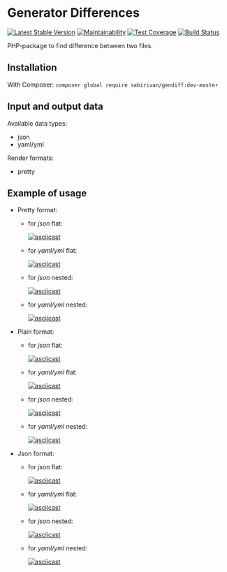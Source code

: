 # Generator Differences  

[![Latest Stable Version](https://poser.pugx.org/sabirivan/gendiff/v/stable)](https://packagist.org/packages/sabirivan/gendiff)
[![Maintainability](https://api.codeclimate.com/v1/badges/fa4710ee77154016f472/maintainability)](https://codeclimate.com/github/SabirIvaN/php-project-lvl2/maintainability)
[![Test Coverage](https://api.codeclimate.com/v1/badges/fa4710ee77154016f472/test_coverage)](https://codeclimate.com/github/SabirIvaN/php-project-lvl2/test_coverage)
[![Build Status](https://travis-ci.org/SabirIvaN/php-project-lvl2.svg?branch=master)](https://travis-ci.org/SabirIvaN/php-project-lvl2)

PHP-package to find difference between two files.

## Installation

With Composer:
`composer global require sabirivan/gendiff:dev-master`

## Input and output data

Available data types:
- json
- yaml/yml

Render formats:
- pretty

## Example of usage

- Pretty format:

    - for *json* flat:

        [![asciicast](https://asciinema.org/a/grgfHTXh8ILkxkTNcGj2znPxS.svg)](https://asciinema.org/a/grgfHTXh8ILkxkTNcGj2znPxS)

    - for *yaml/yml* flat:

        [![asciicast](https://asciinema.org/a/uKmlMvOBlFSrXa8vjSBeML6sI.svg)](https://asciinema.org/a/uKmlMvOBlFSrXa8vjSBeML6sI)

    - for *json* nested:

        [![asciicast](https://asciinema.org/a/umKWXQFcYrHpcWk7GfjOkruxs.svg)](https://asciinema.org/a/umKWXQFcYrHpcWk7GfjOkruxs)

    - for *yaml/yml* nested:

        [![asciicast](https://asciinema.org/a/V1KN8cqksH36y3Cvk5z1AeLcs.svg)](https://asciinema.org/a/V1KN8cqksH36y3Cvk5z1AeLcs)

- Plain format:

    - for *json* flat:

        [![asciicast](https://asciinema.org/a/sXOsFFHQEyhh9gXoazY7zuBHT.svg)](https://asciinema.org/a/sXOsFFHQEyhh9gXoazY7zuBHT)

    - for *yaml/yml* flat:

        [![asciicast](https://asciinema.org/a/dAF0QMXqWJOyRw0KLcXpBdyua.svg)](https://asciinema.org/a/dAF0QMXqWJOyRw0KLcXpBdyua)

    - for *json* nested:

        [![asciicast](https://asciinema.org/a/yaZaCxEXYbbwYzT54nfeflub6.svg)](https://asciinema.org/a/yaZaCxEXYbbwYzT54nfeflub6)

    - for *yaml/yml* nested:

        [![asciicast](https://asciinema.org/a/KOHQG9FHP1mZNOC9P55u8TX5d.svg)](https://asciinema.org/a/KOHQG9FHP1mZNOC9P55u8TX5d)

- Json format:

    - for *json* flat:

        [![asciicast](https://asciinema.org/a/H39wmNWV5rKzua90A0bsihQU7.svg)](https://asciinema.org/a/H39wmNWV5rKzua90A0bsihQU7)

    - for *yaml/yml* flat:

        [![asciicast](https://asciinema.org/a/G7RsQlGTSXlMb9uLXcHynXtv5.svg)](https://asciinema.org/a/G7RsQlGTSXlMb9uLXcHynXtv5)

    - for *json* nested:

        [![asciicast](https://asciinema.org/a/Tno2Rb1TLyVj7xGHIz6lS2pVJ.svg)](https://asciinema.org/a/Tno2Rb1TLyVj7xGHIz6lS2pVJ)

    - for *yaml/yml* nested:

        [![asciicast](https://asciinema.org/a/9wOxEpx7DC76C7moqchIi8nfO.svg)](https://asciinema.org/a/9wOxEpx7DC76C7moqchIi8nfO)

